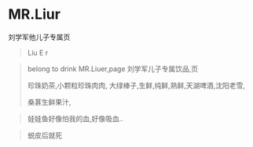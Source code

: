 # MR.Liur
刘学军他儿子专属页


>Liu E r

> belong to drink MR.Liuer,page
> 刘学军儿子专属饮品,页
>
> 珍珠奶茶,小颗粒珍珠肉肉,
> 大绿棒子,生鲜,纯鲜,熟鲜,天湖啤酒,沈阳老雪,
>
>
> 桑葚生鲜果汁,
>
>
>
>
>


>娃娃鱼好像怕我的血,好像吸血..
>
>

>蜕皮后就死
>
>
